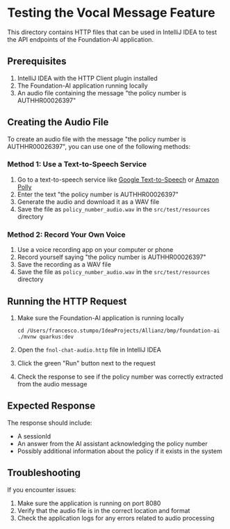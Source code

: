 # Testing the Vocal Message Feature

This directory contains HTTP files that can be used in IntelliJ IDEA to test the API endpoints of the Foundation-AI application.

## Prerequisites

1. IntelliJ IDEA with the HTTP Client plugin installed
2. The Foundation-AI application running locally
3. An audio file containing the message "the policy number is AUTHHR00026397"

## Creating the Audio File

To create an audio file with the message "the policy number is AUTHHR00026397", you can use one of the following methods:

### Method 1: Use a Text-to-Speech Service

1. Go to a text-to-speech service like [Google Text-to-Speech](https://cloud.google.com/text-to-speech) or [Amazon Polly](https://aws.amazon.com/polly/)
2. Enter the text "the policy number is AUTHHR00026397"
3. Generate the audio and download it as a WAV file
4. Save the file as `policy_number_audio.wav` in the `src/test/resources` directory

### Method 2: Record Your Own Voice

1. Use a voice recording app on your computer or phone
2. Record yourself saying "the policy number is AUTHHR00026397"
3. Save the recording as a WAV file
4. Save the file as `policy_number_audio.wav` in the `src/test/resources` directory

## Running the HTTP Request

1. Make sure the Foundation-AI application is running locally
   ```
   cd /Users/francesco.stumpo/IdeaProjects/Allianz/bmp/foundation-ai
   ./mvnw quarkus:dev
   ```

2. Open the `fnol-chat-audio.http` file in IntelliJ IDEA

3. Click the green "Run" button next to the request

4. Check the response to see if the policy number was correctly extracted from the audio message

## Expected Response

The response should include:
- A sessionId
- An answer from the AI assistant acknowledging the policy number
- Possibly additional information about the policy if it exists in the system

## Troubleshooting

If you encounter issues:

1. Make sure the application is running on port 8080
2. Verify that the audio file is in the correct location and format
3. Check the application logs for any errors related to audio processing